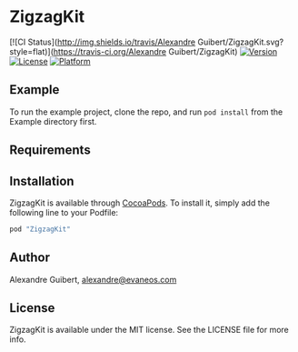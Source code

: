 # ZigzagKit

[![CI Status](http://img.shields.io/travis/Alexandre Guibert/ZigzagKit.svg?style=flat)](https://travis-ci.org/Alexandre Guibert/ZigzagKit)
[![Version](https://img.shields.io/cocoapods/v/ZigzagKit.svg?style=flat)](http://cocoapods.org/pods/ZigzagKit)
[![License](https://img.shields.io/cocoapods/l/ZigzagKit.svg?style=flat)](http://cocoapods.org/pods/ZigzagKit)
[![Platform](https://img.shields.io/cocoapods/p/ZigzagKit.svg?style=flat)](http://cocoapods.org/pods/ZigzagKit)

## Example

To run the example project, clone the repo, and run `pod install` from the Example directory first.

## Requirements

## Installation

ZigzagKit is available through [CocoaPods](http://cocoapods.org). To install
it, simply add the following line to your Podfile:

```ruby
pod "ZigzagKit"
```

## Author

Alexandre Guibert, alexandre@evaneos.com

## License

ZigzagKit is available under the MIT license. See the LICENSE file for more info.
